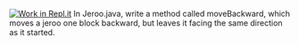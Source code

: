 [![Work in Repl.it](https://classroom.github.com/assets/work-in-replit-14baed9a392b3a25080506f3b7b6d57f295ec2978f6f33ec97e36a161684cbe9.svg)](https://classroom.github.com/online_ide?assignment_repo_id=3023902&assignment_repo_type=AssignmentRepo)
In Jeroo.java, write a method called moveBackward, which moves a jeroo one block backward, but leaves it facing the same direction as it started.


